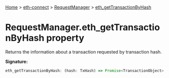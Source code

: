 [Home](./index) &gt; [eth-connect](./eth-connect.md) &gt; [RequestManager](./eth-connect.requestmanager.md) &gt; [eth\_getTransactionByHash](./eth-connect.requestmanager.eth_gettransactionbyhash.md)

# RequestManager.eth\_getTransactionByHash property

Returns the information about a transaction requested by transaction hash.

**Signature:**
```javascript
eth_getTransactionByHash: (hash: TxHash) => Promise<TransactionObject>
```
